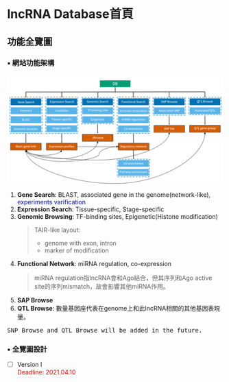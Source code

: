 # lncRNA Database首頁
## 功能全覽圖
### ▪️ 網站功能架構
![](./picture/DB.png)
1. **Gene Search**: BLAST, associated gene in the genome(network-like), <font color=#0000ff>experiments varification</font>
2. **Expression Search**: Tissue-specific, Stage-specific
3. **Genomic Browsing**: TF-binding sites, Epigenetic(Histone modification)
   > TAIR-like layout: 
   > - genome with exon, intron
   > - marker of modification 
4. **Functional Network**: miRNA regulation, co-expression
   > miRNA regulation指lncRNA會和Ago結合，但其序列和Ago active site的序列mismatch，故會影響其他miRNA作用。
5. **SAP Browse**
6. **QTL Browse**: 數量基因座代表在genome上和此lncRNA相關的其他基因表現量。
<pre>SNP Browse and QTL Browse will be added in the future.</pre>

### ▪️ 全覽圖設計
- [ ] Version I
<br><font color=#FF0000>Deadline: 2021.04.10</font><br>
